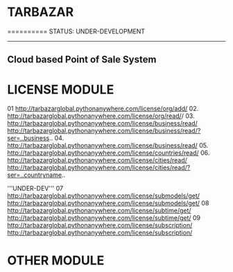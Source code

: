 # TARBAZAR
==========
STATUS: UNDER-DEVELOPMENT

--------------------------------
Cloud based Point of Sale System
--------------------------------



LICENSE MODULE
==============
01 http://tarbazarglobal.pythonanywhere.com/license/org/add/
02. http://tarbazarglobal.pythonanywhere.com/license/org/read/<username>/
03. http://tarbazarglobal.pythonanywhere.com/license/business/read/
    http://tarbazarglobal.pythonanywhere.com/license/business/read/?ser=..business..
04. http://tarbazarglobal.pythonanywhere.com/license/business/read/<name>
05. http://tarbazarglobal.pythonanywhere.com/license/countries/read/
06. http://tarbazarglobal.pythonanywhere.com/license/cities/read/
    http://tarbazarglobal.pythonanywhere.com/license/cities/read/?ser=..countryname..

'''UNDER-DEV'''
07 http://tarbazarglobal.pythonanywhere.com/license/submodels/get/
   http://tarbazarglobal.pythonanywhere.com/license/submodels/get/<name>
08 http://tarbazarglobal.pythonanywhere.com/license/subtime/get/
   http://tarbazarglobal.pythonanywhere.com/license/subtime/get/<name>
09 http://tarbazarglobal.pythonanywhere.com/license/subscription/
   http://tarbazarglobal.pythonanywhere.com/license/subscription/<name>

OTHER MODULE
============
